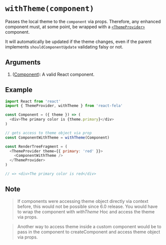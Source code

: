 # `withTheme(component)`

Passes the local theme to the `component` via props. Therefore, any enhanced component must, at some point, be wrapped with a [`<ThemeProvider>`](ThemeProvider.md) component.

It will automatically be updated if the theme changes, even if the parent implements `shouldComponentUpdate` validating falsy or not.


## Arguments
1. ([Component](https://facebook.github.io/react/docs/top-level-api.html#react.component)): A valid React component.

## Example
```javascript
import React from 'react'
import { ThemeProvider, withTheme } from 'react-fela'

const Component = ({ theme }) => (
  <div>The primary color is {theme.primary}</div>
)

// gets access to theme object via prop
const ComponentWithTheme = withTheme(Component)

const RenderTreeFragment = (
  <ThemeProvider theme={{ primary: 'red' }}>
    <ComponentWithTheme />
  </ThemeProvider>
)

// => <div>The primary color is red</div>
```
## Note

> If components were accessing theme object directly via context before, this would not be possible since 6.0 release. You would have to wrap the component with *withTheme* Hoc and access the theme via props.

> Another way to access theme inside a custom component would be to pass in the component to createComponent and access theme object via props.